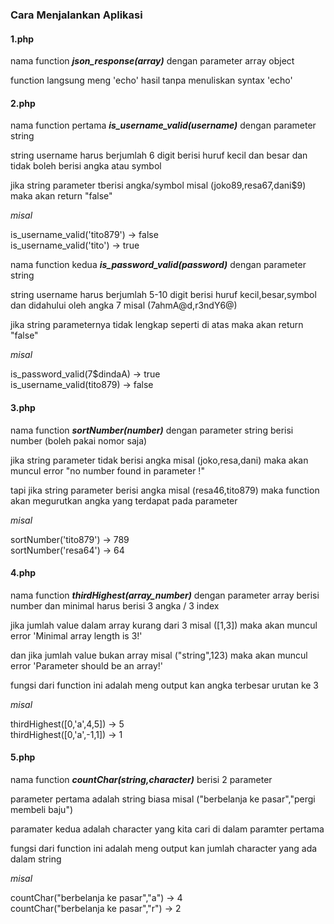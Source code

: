 <h3>Cara Menjalankan Aplikasi</h3>

<h4>1.php</h4>

nama function <b><i>json_response(array)</b></i> dengan parameter array object

function langsung meng 'echo' hasil tanpa menuliskan syntax 'echo'

<h4>2.php</h4>

nama function pertama <b><i>is_username_valid(username)</i></b> dengan parameter string

string username harus berjumlah 6 digit berisi huruf kecil dan besar dan tidak boleh berisi angka atau symbol

jika string parameter tberisi angka/symbol misal (joko89,resa67,dani$9) maka akan return "false"

<i>misal</i>

is_username_valid('tito879') -> false <br>
is_username_valid('tito') -> true

nama function kedua <b><i>is_password_valid(password)</b></i> dengan parameter string 

string username harus berjumlah 5-10 digit berisi huruf kecil,besar,symbol dan didahului oleh angka 7 misal (7ahmA@d,r3ndY6@)

jika string parameternya tidak lengkap seperti di atas maka akan return "false"

<i>misal</i>

is_password_valid(7$dindaA) -> true <br>
is_username_valid(tito879) -> false


<h4>3.php</h4>
 
nama function <b><i>sortNumber(number)</i></b> dengan parameter string berisi number (boleh pakai nomor saja)

jika string parameter tidak berisi angka misal (joko,resa,dani) maka akan muncul error "no number found in parameter !"

tapi jika string parameter berisi angka misal (resa46,tito879) maka function akan megurutkan angka yang terdapat pada parameter

<i>misal</i>

sortNumber('tito879') -> 789 <br>
sortNumber('resa64') -> 64


<h4>4.php</h4>
 
nama function <b><i>thirdHighest(array_number)</i></b> dengan parameter array berisi number dan minimal harus berisi 3 angka / 3 index

jika jumlah value dalam array kurang dari 3 misal ([1,3]) maka akan muncul error 'Minimal array length is 3!'

dan jika jumlah value bukan array misal ("string",123) maka akan muncul error 'Parameter should be an array!'

fungsi dari function ini adalah meng output kan angka terbesar urutan ke 3

<i>misal</i>

thirdHighest([0,'a',4,5]) -> 5 <br>
thirdHighest([0,'a',-1,1]) -> 1


<h4>5.php</h4>

nama function <b><i>countChar(string,character)</i></b> berisi 2 parameter 

parameter pertama adalah string biasa misal ("berbelanja ke pasar","pergi membeli baju")

paramater kedua adalah character yang kita cari di dalam paramter pertama

fungsi dari function ini adalah meng output kan jumlah character yang ada dalam string

<i>misal</i>

countChar("berbelanja ke pasar","a") -> 4 <br>
countChar("berbelanja ke pasar","r") -> 2



